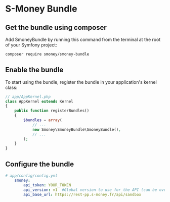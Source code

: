 S-Money Bundle
==============

## Get the bundle using composer

Add SmoneyBundle by running this command from the terminal at the root of
your Symfony project:

```bash
composer require smoney/smoney-bundle
```


## Enable the bundle

To start using the bundle, register the bundle in your application's kernel class:

```php
// app/AppKernel.php
class AppKernel extends Kernel
{
    public function registerBundles()
    {
        $bundles = array(
            // ...
            new Smoney\SmoneyBundle\SmoneyBundle(),
            // ...
        );
    }
}
```

## Configure the bundle

```yaml
# app/config/config.yml
    smoney:
        api_token: YOUR_TOKEN
        api_version: v1  #Global version to use for the API (can be override with SetVersion in any service)
        api_base_url: https://rest-pp.s-money.fr/api/sandbox

```
